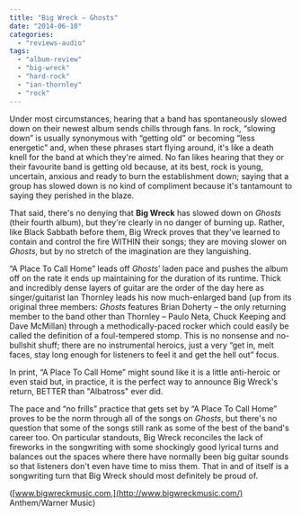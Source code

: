 ```yaml
---
title: "Big Wreck – Ghosts"
date: "2014-06-10"
categories: 
  - "reviews-audio"
tags: 
  - "album-review"
  - "big-wreck"
  - "hard-rock"
  - "ian-thornley"
  - "rock"
---
```


Under most circumstances, hearing that a band has spontaneously slowed down on their newest album sends chills through fans. In rock, “slowing down” is usually synonymous with “getting old” or becoming “less energetic” and, when these phrases start flying around, it's like a death knell for the band at which they're aimed. No fan likes hearing that they or their favourite band is getting old because, at its best, rock is young, uncertain, anxious and ready to burn the establishment down; saying that a group has slowed down is no kind of compliment because it's tantamount to saying they perished in the blaze.

That said, there's no denying that **Big Wreck** has slowed down on _Ghosts_ (their fourth album), but they're clearly in no danger of burning up. Rather, like Black Sabbath before them, Big Wreck proves that they've learned to contain and control the fire WITHIN their songs; they are moving slower on _Ghosts_, but by no stretch of the imagination are they languishing.

“A Place To Call Home” leads off _Ghosts_' laden pace and pushes the album off on the rate it ends up maintaining for the duration of its runtime. Thick and incredibly dense layers of guitar are the order of the day here as singer/guitarist Ian Thornley leads his now much-enlarged band (up from its original three members: _Ghosts_ features Brian Doherty – the only returning member to the band other than Thornley – Paulo Neta, Chuck Keeping and Dave McMillan) through a methodically-paced rocker which could easily be called the definition of a foul-tempered stomp. This is no nonsense and no-bullshit shuff; there are no instrumental heroics, just a very “get in, melt faces, stay long enough for listeners to feel it and get the hell out” focus.

In print, “A Place To Call Home” might sound like it is a little anti-heroic or even staid but, in practice, it is the perfect way to announce Big Wreck's return, BETTER than "Albatross" ever did.

The pace and “no frills” practice that gets set by “A Place To Call Home” proves to be the norm through all of the songs on _Ghosts_, but there's no question that some of the songs still rank as some of the best of the band's career too. On particular standouts, Big Wreck reconciles the lack of fireworks in the songwriting with some shockingly good lyrical turns and balances out the spaces where there have normally been big guitar sounds so that listeners don't even have time to miss them. That in and of itself is a songwriting turn that Big Wreck should most definitely be proud of.

([www.bigwreckmusic.com,](http://www.bigwreckmusic.com/) Anthem/Warner Music)
